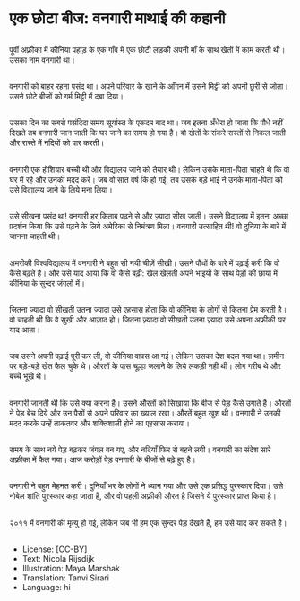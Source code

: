 # एक छोटा बीज: वनगारी माथाई की कहानी

##
पूर्वी अफ़्रीका में कीनिया पहाड़ के एक गाँव में एक छोटी लड़की अपनी माँ के साथ खेतों में काम करती थी। उसका नाम वनगारी था।

##
वनगारी को बाहर रहना पसंद था। अपने परिवार के खाने के आँगन में उसने मिट्टी को अपनी छुरी से जोता। उसने छोटे बीजों को गर्म मिट्टी में दबा दिया।

##
उसका दिन का सबसे पसंदिदा समय सूर्यास्त के एकदम बाद था। जब इतना अँधेरा हो जाता कि पौधे नहीं दिखते तब वनगारी जान जाती कि घर जाने का समय हो गया है। वो खेतों के संकरे रास्तों से निकल जाती और रास्ते में नदियों को पार करती।

##
वनगारी एक होशियार बच्ची थी और विद्यालय जाने को तैयार थी। लेकिन उसके माता-पिता चाहते थे कि वो घर में रहे और उनकी मदद करे। जब वो सात वर्ष कि हो गई, तब उसके बड़े भाई ने उनके माता-पिता को उसे विद्यालय जाने के लिये मना लिया।

##
उसे सीखना पसंद था! वनगारी हर किताब पढ़ने से और ज़्यादा सीख जाती। उसने विद्यालय में इतना अच्छा प्रदर्शन किया कि उसे पढ़ने के लिये अमेरिका से निमंत्रण मिला। वनगारी उत्साहित थी! वो दुनिया के बारे में जानना चाहती थी।

##
अमरीकी विश्वविद्यालय में वनगारी ने बहुत सी नयी चीज़ें सीखी। उसने पौधों के बारे में पढ़ाई करी कि वो कैसे बढ़ते है। और उसे याद आया कि वो कैसे बढ़ी: खेल खेलती अपने भाइयों के साथ पेड़ों की छाया में कीनिया के सुन्दर जंगलों में।

##
जितना ज़्यादा वो सीखती उतना ज़्यादा उसे एहसास होता कि वो कीनिया के लोगों से कितना प्रेम करती है। वो चाहती थी कि वे सुखी और आज़ाद हो। जितना ज़्यादा वो सीखती उतना ज़्यादा उसे अपना अफ़्रीकी घर याद आता।

##
जब उसने अपनी पढ़ाई पूरी कर ली, वो कीनिया वापस आ गई। लेकिन उसका देश बदल गया था। ज़मीन पर बड़े-बड़े खेत फैल चुके थे। औरतों के पास चूल्हा जलाने के लिये लकड़ी नहीं थी। लोग गरीब थे और बच्चे भूखे थे।

##
वनगारी जानती थी कि उसे क्या करना है। उसने औरतों को सिखाया कि बीज से पेड़ कैसे उगाते है। औरतों ने पेड़ बेच दिये और उन पैसों से अपने परिवार का ख्याल रखा। औरतें बहुत खुश थी। वनगारी ने उनकी मदद करके उन्हें ताकतवर और शक्तिशाली होने का एहसास कराया।

##
समय के साथ नये पेड़ बढ़कर जंगल बन गए, और नदियाँ फिर से बहने लगी। वनगारी का संदेश सारे अफ़्रीका में फैल गया। आज करोड़ों पेड़ वनगारी के बीजों से बढ़े हुए है।

##
वनगारी ने बहुत मेहनत करी। दुनियाँ भर के लोगों ने ध्यान गया और उसे एक प्रसिद्ध पुरस्कार दिया। उसे नोबेल शांति पुरस्कार कहा जाता है, और वो पहली अफ़्रीकी औरत है जिसने ये पुरस्कार प्राप्त किया है।

##
२०११ में वनगारी की मृत्यु हो गई, लेकिन जब भी हम एक सुन्दर पेड़ देखते है, हम उसे याद कर सकते है।

##
* License: [CC-BY]
* Text: Nicola Rijsdijk
* Illustration: Maya Marshak
* Translation: Tanvi Sirari
* Language: hi

